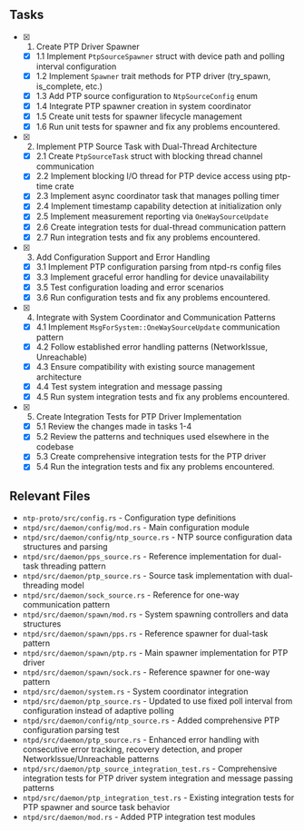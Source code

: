 ## Tasks

- [x] 1. Create PTP Driver Spawner
  - [x] 1.1 Implement `PtpSourceSpawner` struct with device path and polling interval configuration
  - [x] 1.2 Implement `Spawner` trait methods for PTP driver (try_spawn, is_complete, etc.)
  - [x] 1.3 Add PTP source configuration to `NtpSourceConfig` enum
  - [x] 1.4 Integrate PTP spawner creation in system coordinator
  - [x] 1.5 Create unit tests for spawner lifecycle management
  - [x] 1.6 Run unit tests for spawner and fix any problems encountered.
- [x] 2. Implement PTP Source Task with Dual-Thread Architecture
  - [x] 2.1 Create `PtpSourceTask` struct with blocking thread channel communication
  - [x] 2.2 Implement blocking I/O thread for PTP device access using ptp-time crate
  - [x] 2.3 Implement async coordinator task that manages polling timer
  - [x] 2.4 Implement timestamp capability detection at initialization only
  - [x] 2.5 Implement measurement reporting via `OneWaySourceUpdate`
  - [x] 2.6 Create integration tests for dual-thread communication pattern
  - [x] 2.7 Run integration tests and fix any problems encountered.
- [x] 3. Add Configuration Support and Error Handling
  - [x] 3.1 Implement PTP configuration parsing from ntpd-rs config files
  - [x] 3.3 Implement graceful error handling for device unavailability
  - [x] 3.5 Test configuration loading and error scenarios
  - [x] 3.6 Run configuration tests and fix any problems encountered.
- [x] 4. Integrate with System Coordinator and Communication Patterns
  - [x] 4.1 Implement `MsgForSystem::OneWaySourceUpdate` communication pattern
  - [x] 4.2 Follow established error handling patterns (NetworkIssue, Unreachable)
  - [x] 4.3 Ensure compatibility with existing source management architecture
  - [x] 4.4 Test system integration and message passing
  - [x] 4.5 Run system integration tests and fix any problems encountered.
- [x] 5. Create Integration Tests for PTP Driver Implementation
  - [x] 5.1 Review the changes made in tasks 1-4
  - [x] 5.2 Review the patterns and techniques used elsewhere in the codebase
  - [x] 5.3 Create comprehensive integration tests for the PTP driver
  - [x] 5.4 Run the integration tests and fix any problems encountered.

## Relevant Files

- `ntp-proto/src/config.rs` - Configuration type definitions
- `ntpd/src/daemon/config/mod.rs` - Main configuration module
- `ntpd/src/daemon/config/ntp_source.rs` - NTP source configuration data structures and parsing
- `ntpd/src/daemon/pps_source.rs` - Reference implementation for dual-task threading pattern
- `ntpd/src/daemon/ptp_source.rs` - Source task implementation with dual-threading model
- `ntpd/src/daemon/sock_source.rs` - Reference for one-way communication pattern
- `ntpd/src/daemon/spawn/mod.rs` - System spawning controllers and data structures
- `ntpd/src/daemon/spawn/pps.rs` - Reference spawner for dual-task pattern
- `ntpd/src/daemon/spawn/ptp.rs` - Main spawner implementation for PTP driver
- `ntpd/src/daemon/spawn/sock.rs` - Reference spawner for one-way pattern
- `ntpd/src/daemon/system.rs` - System coordinator integration
- `ntpd/src/daemon/ptp_source.rs` - Updated to use fixed poll interval from configuration instead of adaptive polling
- `ntpd/src/daemon/config/ntp_source.rs` - Added comprehensive PTP configuration parsing test
- `ntpd/src/daemon/ptp_source.rs` - Enhanced error handling with consecutive error tracking, recovery detection, and proper NetworkIssue/Unreachable patterns
- `ntpd/src/daemon/ptp_source_integration_test.rs` - Comprehensive integration tests for PTP driver system integration and message passing patterns
- `ntpd/src/daemon/ptp_integration_test.rs` - Existing integration tests for PTP spawner and source task behavior
- `ntpd/src/daemon/mod.rs` - Added PTP integration test modules
